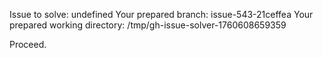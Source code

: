 Issue to solve: undefined
Your prepared branch: issue-543-21ceffea
Your prepared working directory: /tmp/gh-issue-solver-1760608659359

Proceed.